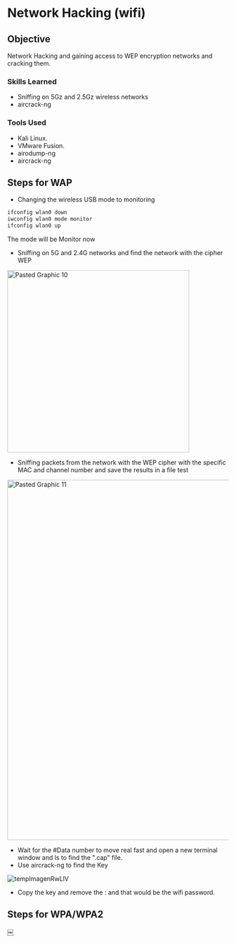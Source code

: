 # Network Hacking (wifi)

## Objective
Network Hacking and gaining access to WEP encryption networks and cracking them.

### Skills Learned

- Sniffing on 5Gz and 2.5Gz wireless networks
- aircrack-ng
  

### Tools Used

- Kali Linux.
- VMware Fusion.
- airodump-ng
- aircrack-ng

## Steps for WAP

- Changing the wireless USB mode to monitoring
```bash
ifconfig wlan0 down
iwconfig wlan0 mode monitor
ifconfig wlan0 up
```

The mode will be Monitor now
- Sniffing on 5G and 2.4G networks and find the network with the cipher WEP
<img width="414" alt="Pasted Graphic 10" src="https://github.com/user-attachments/assets/aca514ea-b534-4d3c-99b0-7a9fcab4786e" />

- Sniffing packets from the network with the WEP cipher with the specific MAC and channel number and save the results in a file test
<img width="818" alt="Pasted Graphic 11" src="https://github.com/user-attachments/assets/755eab9f-7ff2-4114-91fb-a0df3bc51e90" />

- Wait for the #Data number to move real fast and open a new terminal window and ls to find the ".cap" file.
- Use aircrack-ng to find the Key

![tempImagenRwLlV](https://github.com/user-attachments/assets/193415d8-4f1b-4fdc-987e-601ce5c89dee)


- Copy the key and remove the : and that would be the wifi password.

## Steps for WPA/WPA2

￼
